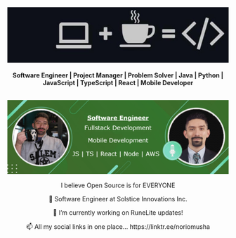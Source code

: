 <div align="center">
  <img href="https://github.com/Noriomusha/" src=/images/caffeine.png />
  <br></br>
  <b>Software Engineer | Project Manager | Problem Solver | Java | Python | JavaScript | TypeScript | React | Mobile Developer</b>
  <br></br>
</div>

<p style="text-align:center;">
<a href="https://github.com/Noriomusha/">
<img src=/images/Banner.png></img>
</a>
</p>

<div align="center">
  <p>I believe Open Source is for EVERYONE</p>
  <p>🔭 Software Engineer at Solstice Innovations Inc.</p>
<p>🔭 I’m currently working on RuneLite updates!</p>
<p>📫 All my social links in one place... https://linktr.ee/noriomusha</p>
</div>



<!--
**Noriomusha/Noriomusha** is a ✨ _special_ ✨ repository because its `README.md` (this file) appears on your GitHub profile.

Here are some ideas to get you started:

- 🔭 I’m currently working on ...
- 🌱 I’m currently learning ...
- 👯 I’m looking to collaborate on ...
- 🤔 I’m looking for help with ...
- 💬 Ask me about ...
- 📫 How to reach me: ...
- 😄 Pronouns: ...
- ⚡ Fun fact: ...
-->
